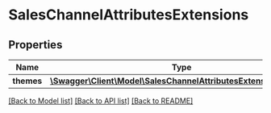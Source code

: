 # SalesChannelAttributesExtensions

## Properties
Name | Type | Description | Notes
------------ | ------------- | ------------- | -------------
**themes** | [**\Swagger\Client\Model\SalesChannelAttributesExtensionsThemes**](SalesChannelAttributesExtensionsThemes.md) |  | [optional] 

[[Back to Model list]](../../README.md#documentation-for-models) [[Back to API list]](../../README.md#documentation-for-api-endpoints) [[Back to README]](../../README.md)

